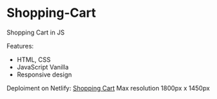 # Shopping-Cart
Shopping Cart in JS

Features:

  - HTML, CSS
  - JavaScript Vanilla
  - Responsive design
  
Deploiment on Netlify: [Shopping Cart](https://shoppingcartdave.netlify.app/)
Max resolution 1800px x 1450px
